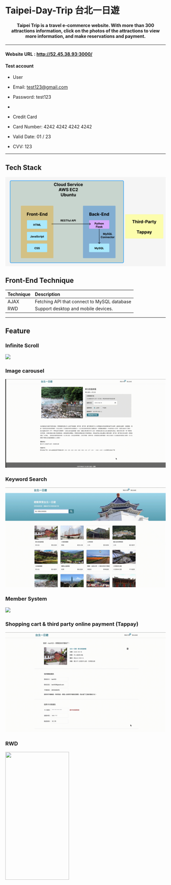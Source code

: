 # Taipei-Day-Trip 台北一日遊

<div align="center">
  <h4>Taipei Trip is a travel e-commerce website. With more than 300 attractions information, click on the photos of the attractions to view more information, and make reservations and payment.</h4>
</div>

---

#### Website URL : http://52.45.38.93:3000/

#### Test account

- User
- Email: test123@gmail.com
- Password: test123

-
- Credit Card
- Card Number: 4242 4242 4242 4242
- Valid Date: 01 / 23
- CVV: 123
---
## Tech Stack
<img src="./readme_photo/tech_stack.png"/>

## Front-End Technique
| Technique             | Description                                                                  |
| :---------------  | :--------------------------------------------------------------------------- |
| AJAX        | Fetching API that connect to MySQL database                                     |
| RWD      | Support desktop and mobile devices.                                               |

---



## Feature


### Infinite Scroll

  <img src="./readme_photo/infinite.gif"/>

### Image carousel

  <img src="./readme_photo/slide.gif"/>

### Keyword Search

  <img src="./readme_photo/keyword.gif"/>

### Member System

  <img src="./readme_photo/member.gif"/>

### Shopping cart & third party online payment (Tappay)

  <img src="./readme_photo/order.gif"/>


### RWD 
  <img width='200' height='400' src="./readme_photo/rwd.gif"/>
  